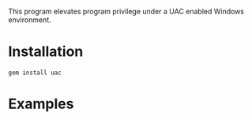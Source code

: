 This program elevates program privilege under a UAC enabled Windows environment.

# Installation

`gem install uac`

# Examples
